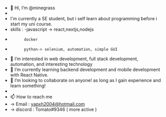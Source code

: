 - 👋 Hi, I’m @minegrass
-
- I'm currently a SE student, but i self learn about programming before i start my uni course.
- skills : -javascript -> react,nextjs,nodejs
-           docker
-           python-> selenium, automation, simple GUI
- 👀 I’m interested in web development, full stack development, automation, and interesting technology
- 🌱 I’m currently learning backend development and mobile development with React Native.
- 💞️ I’m looking to collaborate on anyone! as long as I gain experience and learn something!
- 
- 📫 How to reach me 
- -> Email : yapxh2004@hotmail.com
- -> discord : Tomato#9346 ( more active )

<!---
minegrass/minegrass is a ✨ special ✨ repository because its `README.md` (this file) appears on your GitHub profile.
You can click the Preview link to take a look at your changes.
--->
